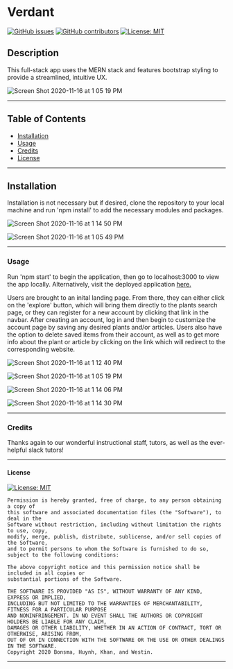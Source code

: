 # Verdant

[![GitHub issues](https://img.shields.io/github/issues/Naereen/StrapDown.js.svg)](https://GitHub.com/Naereen/StrapDown.js/issues/) [![GitHub contributors](https://img.shields.io/github/contributors/Naereen/StrapDown.js.svg)](https://GitHub.com/Naereen/StrapDown.js/graphs/contributors/)   [![License: MIT](https://img.shields.io/badge/License-MIT-yellow.svg)](https://opensource.org/licenses/MIT)

## Description  

  This full-stack app uses the MERN stack and features bootstrap styling to provide a streamlined, intuitive UX.
  
![Screen Shot 2020-11-16 at 1 05 19 PM](https://user-images.githubusercontent.com/69770137/99292540-5758f400-280f-11eb-93f7-c3299670bd29.png)

  ******

  ## Table of Contents 
  * [Installation](#installation)
  * [Usage](#usage)
  * [Credits](#credits)
  * [License](#license)
  
  ******

  ## Installation
  
  Installation is not necessary but if desired, clone the repository to your local machine and run 'npm install' to add the necessary modules and packages.
  
 ![Screen Shot 2020-11-16 at 1 14 50 PM](https://user-images.githubusercontent.com/69770137/99292670-8d967380-280f-11eb-8baa-8b8326d7d2cf.png)
  
 ![Screen Shot 2020-11-16 at 1 05 49 PM](https://user-images.githubusercontent.com/69770137/99292567-62ac1f80-280f-11eb-8141-6e81a32afbb1.png)
 
  ******

  ### Usage
  
  Run 'npm start' to begin the application, then go to localhost:3000 to view the app locally. Alternatively, visit the deployed application [here.](https://verdant-thumbs.herokuapp.com/)
  
  Users are brought to an inital landing page. From there, they can either click on the 'explore' button, which will bring them directly to the plants search page, or they can register for a new account by clicking that link in the navbar. After creating an account, log in and then begin to customize the account page by saving any desired plants and/or articles. Users also have the option to delete saved items from their account, as well as to get more info about the plant or article by clicking on the link which will redirect to the corresponding website.
  
 ![Screen Shot 2020-11-16 at 1 12 40 PM](https://user-images.githubusercontent.com/69770137/99292585-68a20080-280f-11eb-9498-38b2718dad30.png)
 
 ![Screen Shot 2020-11-16 at 1 05 19 PM](https://user-images.githubusercontent.com/69770137/99292540-5758f400-280f-11eb-93f7-c3299670bd29.png)
 
 ![Screen Shot 2020-11-16 at 1 14 06 PM](https://user-images.githubusercontent.com/69770137/99292642-81121b00-280f-11eb-9faf-2dfab5401704.png)
 
 ![Screen Shot 2020-11-16 at 1 14 30 PM](https://user-images.githubusercontent.com/69770137/99292654-85d6cf00-280f-11eb-995d-8b12b1a782a8.png)
  

  ******

  ### Credits
  
  Thanks again to our wonderful instructional staff, tutors, as well as the ever-helpful slack tutors!
  
  ******

  #### License
  [![License: MIT](https://img.shields.io/badge/License-MIT-yellow.svg)](https://opensource.org/licenses/MIT)

    Permission is hereby granted, free of charge, to any person obtaining a copy of 
    this software and associated documentation files (the "Software"), to deal in the 
    Software without restriction, including without limitation the rights to use, copy, 
    modify, merge, publish, distribute, sublicense, and/or sell copies of the Software, 
    and to permit persons to whom the Software is furnished to do so, subject to the following conditions:
    
    The above copyright notice and this permission notice shall be included in all copies or 
    substantial portions of the Software.
    
    THE SOFTWARE IS PROVIDED "AS IS", WITHOUT WARRANTY OF ANY KIND, EXPRESS OR IMPLIED, 
    INCLUDING BUT NOT LIMITED TO THE WARRANTIES OF MERCHANTABILITY, FITNESS FOR A PARTICULAR PURPOSE 
    AND NONINFRINGEMENT. IN NO EVENT SHALL THE AUTHORS OR COPYRIGHT HOLDERS BE LIABLE FOR ANY CLAIM, 
    DAMAGES OR OTHER LIABILITY, WHETHER IN AN ACTION OF CONTRACT, TORT OR OTHERWISE, ARISING FROM, 
    OUT OF OR IN CONNECTION WITH THE SOFTWARE OR THE USE OR OTHER DEALINGS IN THE SOFTWARE. 
    Copyright 2020 Bonsma, Huynh, Khan, and Westin.  

  ******
